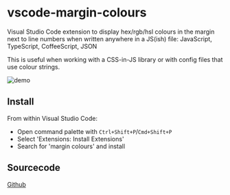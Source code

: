 # vscode-margin-colours
Visual Studio Code extension to display hex/rgb/hsl colours in the margin next to line numbers when written anywhere in a JS(ish) file: JavaScript, TypeScript, CoffeeScript, JSON

This is useful when working with a CSS-in-JS library or with config files that use colour strings.

![demo](https://chinchiheather.github.io/vscode-margin-colours/img/vscode-margin-colours-demo.gif)

## Install

From within Visual Studio Code:
 * Open command palette with `Ctrl+Shift+P`/`Cmd+Shift+P`
 * Select 'Extensions: Install Extensions'
 * Search for 'margin colours' and install
 
 ## Sourcecode
 
 [Github](https://github.com/chinchiheather/vscode-margin-colours)
